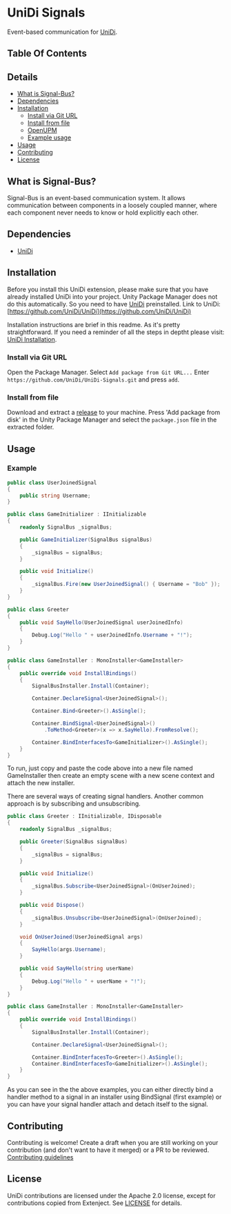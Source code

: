 # UniDi Signals
Event-based communication for [UniDi](https://github.com/UniDi/UniDi).

## Table Of Contents
<!-- START doctoc generated TOC please keep comment here to allow auto update -->
<!-- DON'T EDIT THIS SECTION, INSTEAD RE-RUN doctoc TO UPDATE -->
## Details

- [What is Signal-Bus?](#what-is-signal-bus)
- [Dependencies](#dependencies)
- [Installation](#installation)
  - [Install via Git URL](#install-via-git-url)
  - [Install from file](#install-from-file)
  - [OpenUPM](#openupm)
  - [Example usage](#example-usage)
- [Usage](#usage)
- [Contributing](#contributing)
- [License](#license)

<!-- END doctoc generated TOC please keep comment here to allow auto update -->

## What is Signal-Bus?
Signal-Bus is an event-based communication system. It allows communication between components in a loosely coupled manner, where each component never needs to know or hold explicitly each other.

## Dependencies
- [UniDi](https://github.com/UniDi/UniDi)

## Installation

Before you install this UniDi extension, please make sure that you have already installed UniDi into your project. Unity Package Manager does not do this automatically. So you need to have [UniDi](https://github.com/UniDi/UniDi) preinstalled.
Link to UniDi: [https://github.com/UniDi/UniDi](https://github.com/UniDi/UniDi)

Installation instructions are brief in this readme. As it's pretty straightforward. If you need a reminder of all the steps in deptht please visit: [UniDi Installation](https://github.com/UniDi/UniDi/blob/master/README.md#installation).

### Install via Git URL
Open the Package Manager. Select ``Add package from Git URL...``
Enter ``https://github.com/UniDi/UniDi-Signals.git`` and press ``add``.

### Install from file 
Download and extract a [release](https://github.com/UniDi/UniDi-Signals/releases) to your machine. Press 'Add package from disk' in the Unity Package Manager and select the ``package.json`` file in the extracted folder.

## Usage 

### Example

```csharp
public class UserJoinedSignal
{
    public string Username;
}

public class GameInitializer : IInitializable
{
    readonly SignalBus _signalBus;

    public GameInitializer(SignalBus signalBus)
    {
        _signalBus = signalBus;
    }

    public void Initialize()
    {
        _signalBus.Fire(new UserJoinedSignal() { Username = "Bob" });
    }
}

public class Greeter
{
    public void SayHello(UserJoinedSignal userJoinedInfo)
    {
        Debug.Log("Hello " + userJoinedInfo.Username + "!");
    }
}

public class GameInstaller : MonoInstaller<GameInstaller>
{
    public override void InstallBindings()
    {
        SignalBusInstaller.Install(Container);

        Container.DeclareSignal<UserJoinedSignal>();

        Container.Bind<Greeter>().AsSingle();

        Container.BindSignal<UserJoinedSignal>()
            .ToMethod<Greeter>(x => x.SayHello).FromResolve();

        Container.BindInterfacesTo<GameInitializer>().AsSingle();
    }
}
```

To run, just copy and paste the code above into a new file named GameInstaller then create an empty scene with a new scene context and attach the new installer.

There are several ways of creating signal handlers. Another common approach is by subscribing and unsubscribing. 

```csharp
public class Greeter : IInitializable, IDisposable
{
    readonly SignalBus _signalBus;

    public Greeter(SignalBus signalBus)
    {
        _signalBus = signalBus;
    }

    public void Initialize()
    {
        _signalBus.Subscribe<UserJoinedSignal>(OnUserJoined);
    }

    public void Dispose()
    {
        _signalBus.Unsubscribe<UserJoinedSignal>(OnUserJoined);
    }

    void OnUserJoined(UserJoinedSignal args)
    {
        SayHello(args.Username);
    }

    public void SayHello(string userName)
    {
        Debug.Log("Hello " + userName + "!");
    }
}

public class GameInstaller : MonoInstaller<GameInstaller>
{
    public override void InstallBindings()
    {
        SignalBusInstaller.Install(Container);

        Container.DeclareSignal<UserJoinedSignal>();

        Container.BindInterfacesTo<Greeter>().AsSingle();
        Container.BindInterfacesTo<GameInitializer>().AsSingle();
    }
}
```
As you can see in the the above examples, you can either directly bind a handler method to a signal in an installer using BindSignal (first example) or you can have your signal handler attach and detach itself to the signal. 

## Contributing
Contributing is welcome! Create a draft when you are still working on your contribution (and don't want to have it merged) or a PR to be reviewed. [Contributing guidelines](https://github.com/UniDi/UniDi/blob/master/CONTRIBUTING.md)

## License
UniDi contributions are licensed under the Apache 2.0 license, except for contributions copied from Extenject. See [LICENSE](https://github.com/UniDi/UniDi/blob/master/LICENSE.md) for details.
